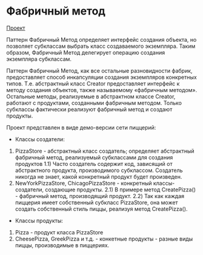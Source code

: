 # Фабричный метод

[Проект](../Factory)

Паттерн Фабричный Метод определяет интерфейс создания объекта, но позволяет субклассам выбрать класс создаваемого экземпляра. Таким образом, Фабричный Метод делегирует операцию создания экземпляра субклассам.

Паттерн Фабричный Метод, как все остальные разновидности фабрик, предоставляет способ инкапсуляции создания экземпляров конкретных типов. Т.е. абстрактный класс Creator предоставляет интерфейс к методу создания объектов, также называемому «фабричным методом». Остальные методы, реализуемые в абстрактном классе Creator, работают с продуктами, созданными фабричным методом. Только субклассы фактически реализуют фабричный метод и создают продукты.

Проект представлен в виде демо-версии сети пиццерий:
- Классы создатели:
1) PizzaStore - абстрактный класс создатель; определяет абстрактный фабричный метод, реализуемый субклассами для создания продуктов
1.1) Часто создатель содержит код, зависящий от абстрактного продукта, производимого субклассом. Создатель никогда не знает, какой конкретный продукт будет произведен.
2) NewYorkPizzaStore, ChicagoPizzaStore - конкретный классы-создатели, создающие продукты.
2.1) В примере метод CreatePizza() - фабричный метод, производящий продукт.
2.2) Так как каждая пиццерия имеет собственный субкласс PizzaStore, она может создать собственный стиль пиццы, реализуя метод CreatePizza().

- Классы продукты:
1) Pizza - продукт класса PizzaStore
2) CheesePizza, GreekPizza и т.д. - конкетные продукты - разные виды пиццы, производимые в пиццериях.